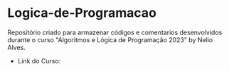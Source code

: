 # Logica-de-Programacao

Repositório criado para armazenar códigos e comentarios desenvolvidos durante o curso "Algoritmos e Lógica de Programação 2023" by Nelio Alves.

* Link do Curso: 